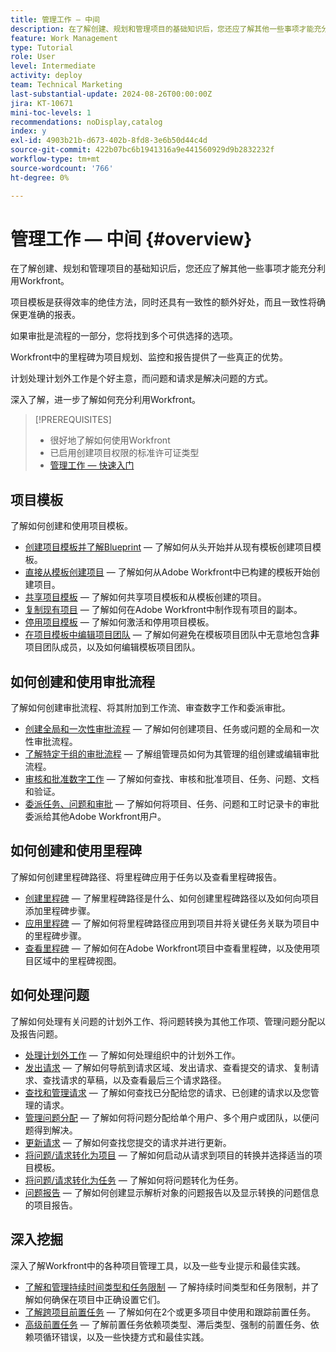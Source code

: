 ```yaml
---
title: 管理工作 — 中间
description: 在了解创建、规划和管理项目的基础知识后，您还应了解其他一些事项才能充分利用Workfront。
feature: Work Management
type: Tutorial
role: User
level: Intermediate
activity: deploy
team: Technical Marketing
last-substantial-update: 2024-08-26T00:00:00Z
jira: KT-10671
mini-toc-levels: 1
recommendations: noDisplay,catalog
index: y
exl-id: 4903b21b-d673-402b-8fd8-3e6b50d44c4d
source-git-commit: 422b07bc6b1941316a9e441560929d9b2832232f
workflow-type: tm+mt
source-wordcount: '766'
ht-degree: 0%

---
```


# 管理工作 — 中间 {#overview}

在了解创建、规划和管理项目的基础知识后，您还应了解其他一些事项才能充分利用Workfront。

项目模板是获得效率的绝佳方法，同时还具有一致性的额外好处，而且一致性将确保更准确的报表。

如果审批是流程的一部分，您将找到多个可供选择的选项。

Workfront中的里程碑为项目规划、监控和报告提供了一些真正的优势。

计划处理计划外工作是个好主意，而问题和请求是解决问题的方式。

深入了解，进一步了解如何充分利用Workfront。

>[!PREREQUISITES]
>
>* 很好地了解如何使用Workfront
>* 已启用创建项目权限的标准许可证类型
>* [管理工作 — 快速入门](https://experienceleague.adobe.com/?recommended=Workfront-U-1-2022.1.planners)


## 项目模板

了解如何创建和使用项目模板。

* [创建项目模板并了解Blueprint](create-a-project-template.md) — 了解如何从头开始并从现有模板创建项目模板。
* [直接从模板创建项目](create-a-project-directly-from-a-template.md) — 了解如何从Adobe Workfront中已构建的模板开始创建项目。
* [共享项目模板](share-a-project-template.md) — 了解如何共享项目模板和从模板创建的项目。
* [复制现有项目](/help/manage-work/manage-projects/copy-an-existing-project.md) — 了解如何在Adobe Workfront中制作现有项目的副本。
* [停用项目模板](deactivate-a-project-template.md) — 了解如何激活和停用项目模板。
* [在项目模板中编辑项目团队](edit-the-project-team-in-a-project-template.md) — 了解如何避免在模板项目团队中无意地包含&#x200B;**非**&#x200B;项目团队成员，以及如何编辑模板项目团队。

## 如何创建和使用审批流程

了解如何创建审批流程、将其附加到工作流、审查数字工作和委派审批。

* [创建全局和一次性审批流程](create-a-single-use-approval-process.md) — 了解如何创建项目、任务或问题的全局和一次性审批流程。
* [了解特定于组的审批流程](group-specific-approval-processes.md) — 了解组管理员如何为其管理的组创建或编辑审批流程。
* [审核和批准数字工作](review-and-approve-digital-work.md) — 了解如何查找、审核和批准项目、任务、问题、文档和验证。
* [委派任务、问题和审批](delegate-approvals.md) — 了解如何将项目、任务、问题和工时记录卡的审批委派给其他Adobe Workfront用户。

## 如何创建和使用里程碑

了解如何创建里程碑路径、将里程碑应用于任务以及查看里程碑报告。

* [创建里程碑](creating-milestones.md) — 了解里程碑路径是什么、如何创建里程碑路径以及如何向项目添加里程碑步骤。
* [应用里程碑](apply-milestones.md) — 了解如何将里程碑路径应用到项目并将关键任务关联为项目中的里程碑步骤。
* [查看里程碑](view-milestones.md) — 了解如何在Adobe Workfront项目中查看里程碑，以及使用项目区域中的里程碑视图。

## 如何处理问题

了解如何处理有关问题的计划外工作、将问题转换为其他工作项、管理问题分配以及报告问题。

* [处理计划外工作](handle-unplanned-work.md) — 了解如何处理组织中的计划外工作。
* [发出请求](make-a-request.md) — 了解如何导航到请求区域、发出请求、查看提交的请求、复制请求、查找请求的草稿，以及查看最后三个请求路径。
* [查找和管理请求](find-requests.md) — 了解如何查找已分配给您的请求、已创建的请求以及您管理的请求。
* [管理问题分配](manage-issue-assignments.md) — 了解如何将问题分配给单个用户、多个用户或团队，以便问题得到解决。
* [更新请求](update-a-request.md) — 了解如何查找您提交的请求并进行更新。
* [将问题/请求转化为项目](create-a-project-from-a-request.md) — 了解如何启动从请求到项目的转换并选择适当的项目模板。
* [将问题/请求转化为任务](convert-issues-to-other-work-items.md) — 了解如何将问题转化为任务。
* [问题报告](report-on-issues.md) — 了解如何创建显示解析对象的问题报告以及显示转换的问题信息的项目报告。

## 深入挖掘

深入了解Workfront中的各种项目管理工具，以及一些专业提示和最佳实践。    

* [了解和管理持续时间类型和任务限制](understand-and-manage-duration-types-and-task-constraints.md) — 了解持续时间类型和任务限制，并了解如何确保在项目中正确设置它们。
* [了解跨项目前置任务](understand-cross-project-predecessors.md) — 了解如何在2个或更多项目中使用和跟踪前置任务。
* [高级前置任务](advanced-predecessors.md) — 了解前置任务依赖项类型、滞后类型、强制的前置任务、依赖项循环错误，以及一些快捷方式和最佳实践。
